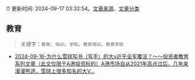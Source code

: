 :alarm_clock: 更新时间: 2024-09-17 03:32:54。[文章来源](/README.md)、[文章分类](/TAGS.md)

## 教育


> 关键字：`教育`、`培训`、`学校`、`教育培训`、`教育学校`



- [2024-09-16-为什么雪球写书（写手）的大v近乎全军覆没？～～投资者教育系列文章（此文仅限于A港投资标的）A港市场自从2021年高点过后，几年来漫漫熊途，雪球上很多知名的大V...](https://xueqiu.com/1433550277/304730251) 
